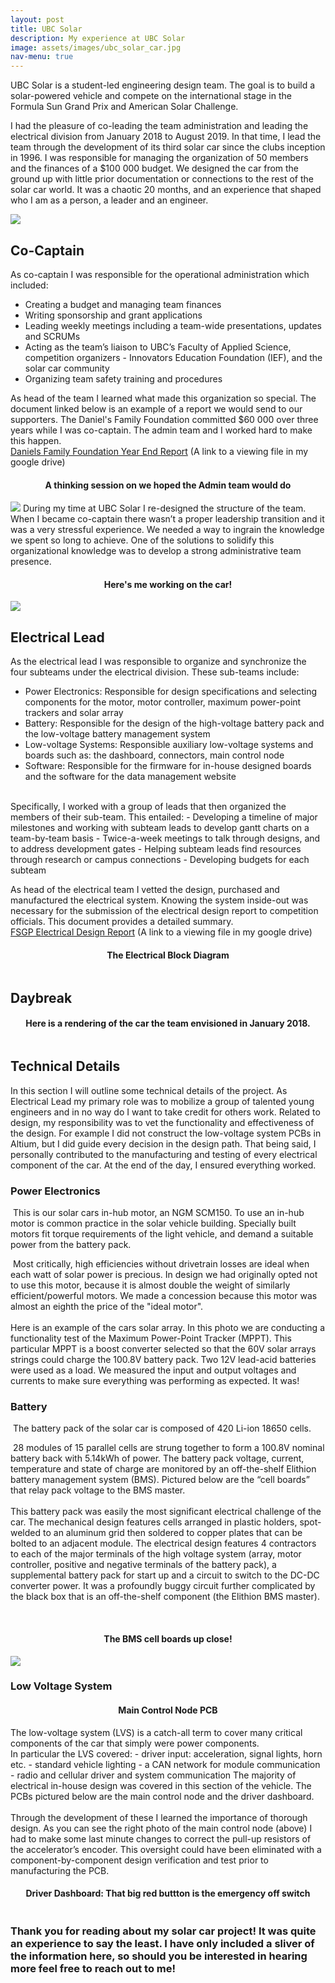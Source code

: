 ```yaml
---
layout: post
title: UBC Solar
description: My experience at UBC Solar
image: assets/images/ubc_solar_car.jpg
nav-menu: true
---
```


UBC Solar is a student-led engineering design team. The goal is to build a solar-powered vehicle and compete on the international stage in the Formula Sun Grand Prix and American Solar Challenge.

I had the pleasure of co-leading the team administration and leading the electrical division from January 2018 to August 2019. In that time, I lead the team through the development of its third solar car since the clubs inception in 1996. I was responsible for managing the organization of 50 members and the finances of a $100 000 budget. We designed the car from the ground up with little prior documentation or connections to the rest of the solar car world. It was a chaotic 20 months, and an experience that shaped who I am as a person, a leader and an engineer. 

<img src="assets\images\the_team.jpg">

## Co-Captain
As co-captain I was responsible for the operational administration which included:
- Creating a budget and managing team finances 
- Writing sponsorship and grant applications
- Leading weekly meetings including a team-wide presentations, updates and SCRUMs
- Acting as the team’s liaison to UBC’s Faculty of Applied Science, competition organizers - Innovators Education Foundation (IEF), and the solar car community
- Organizing team safety training and procedures 

 
As head of the team I learned what made this organization so special. The document linked below is an example of a report we would send to our supporters. The Daniel's Family Foundation committed $60 000 over three years while I was co-captain. The admin team and I worked hard to make this happen.
<br/>
[Daniels Family Foundation Year End Report](https://drive.google.com/open?id=1b5JVWUEGK7YGHlsSY8RqUhjPsevMjyPm)
(A link to a viewing file in my google drive)

<center> <h4>  A thinking session on we hoped the Admin team would do </h4> </center>
<img src="assets\images\Importance of Admin.jpg">
During my time at UBC Solar I re-designed the structure of the team. When I became co-captain there wasn’t a proper leadership transition and it was a very stressful experience. We needed a way to ingrain the knowledge we spent so long to achieve. One of the solutions to solidify this organizational knowledge was to develop a strong administrative team presence. 

<center> <h4>  Here's me working on the car!</h4> </center>
<img src="assets\images\working_on_the_car.jpg">

## Electrical Lead
As the electrical lead I was responsible to organize and synchronize the four subteams under the electrical division. These sub-teams include:
- Power Electronics: Responsible for design specifications and selecting components for the motor, motor controller, maximum power-point trackers and solar array
- Battery: Responsible for the design of the high-voltage battery pack and the low-voltage battery management system
- Low-voltage Systems: Responsible auxiliary low-voltage systems and boards such as: the dashboard, connectors, main control node
- Software: Responsible for the firmware for in-house designed boards and the software for the data management website
<br/>
Specifically, I worked with a group of leads that then organized the members of their sub-team. This entailed:
- Developing a timeline of major milestones and working with subteam leads to develop gantt charts on a team-by-team basis
- Twice-a-week meetings to talk through designs, and to address development gates
- Helping subteam leads find resources through research or campus connections
- Developing budgets for each subteam

 
As head of the electrical team I vetted the design, purchased and manufactured the electrical system. Knowing the system inside-out was necessary for the submission of the electrical design report to competition officials. This document provides a detailed summary.  <br/>
[FSGP Electrical Design Report](https://drive.google.com/file/d/1JXfAFOqf5ivnvS3uNIGVRVvpx85yX1YJ/view?usp=sharing)
(A link to a viewing file in my google drive)

<center> <h4> The Electrical Block Diagram </h4> </center> 
<span class="image fit"><img src="assets\images\electrical_diagram.jpg" alt="" /></span>

## Daybreak

<center> <h4>  Here is a rendering of the car the team envisioned in January 2018. </h4> </center>

<span class="image fit"><img src="assets\images\rendering.jpg" alt="" /></span> 

## Technical Details

In this section I will outline some technical details of the project. As Electrical Lead my primary role was to mobilize a group of talented young engineers and in no way do I want to take credit for others work. Related to design, my responsibility was to vet the functionality and effectiveness of the design. For example I did not construct the low-voltage system PCBs in Altium, but I did guide every decision in the design path. That being said, I personally contributed to the manufacturing and testing of every electrical component of the car. At the end of the day, I ensured everything worked.

### Power Electronics

<p><span class="image left"><img src="assets\images\NGM_on_it's_face.jpg" alt="" /></span> This is our solar cars in-hub motor, an NGM SCM150. To use an in-hub motor is common practice in the solar vehicle building. Specially built motors fit torque requirements of the light vehicle, and demand a suitable power from the battery pack.  </p>

<p><span class="image right"><img src="assets\images\solar_testing.jpg" alt="" /></span> Most critically, high efficiencies without drivetrain losses are ideal when each watt of solar power is precious. In design we had originally opted not to use this motor, because it is almost double the weight of similarly efficient/powerful motors. We made a concession because this motor was almost an eighth the price of the "ideal motor". <br/><br/> Here is an example of the cars solar array. In this photo we are conducting a functionality test of the Maximum Power-Point Tracker (MPPT). This particular MPPT is a boost converter selected so that the 60V solar arrays strings could charge the 100.8V battery pack. Two 12V lead-acid batteries were used as a load. We measured the input and output voltages and currents to make sure everything was performing as expected. It was! </p>

### Battery 

<p><span class="image left"><img src="assets\images\battery_pack.jpg" alt="" /></span> The battery pack of the solar car is composed of 420 Li-ion 18650 cells. </p>
 
<p><span class="image right"><img src="assets\images\working_on_battery.jpg" alt="" /></span> 28 modules of 15 parallel cells are strung together to form a 100.8V nominal battery back with 5.14kWh of power. The battery pack voltage, current, temperature and state of charge are monitored by an off-the-shelf Elithion battery management system (BMS). Pictured below are the “cell boards” that relay pack voltage to the BMS master. <br/> <br/> This battery pack was easily the most significant electrical challenge of the car. The mechanical design features cells arranged in plastic holders, spot-welded to an aluminum grid then soldered to copper plates that can be bolted to an adjacent module. The electrical design features 4 contractors to each of the major terminals of the high voltage system (array, motor controller, positive and negative terminals of the battery pack), a supplemental battery pack for start up and a circuit to switch to the DC-DC converter power. It was a profoundly buggy circuit further complicated by the black box that is an off-the-shelf component (the Elithion BMS master).</p>
<br/>
<center> <h4>  The BMS cell boards up close! </h4> </center>

<img src="assets\images\battery_up_close.jpg">

### Low Voltage System

<center> <h4>  Main Control Node PCB </h4> </center>

<div class="box alt">
	<div class="row 50% uniform">
		<div class="6u"><span class="image fit"><img src="assets\images\main_control_node_bare.jpg" alt="" /></span></div>
		<div class="6u"><span class="image fit"><img src="assets\images\main_control_node.jpg" alt="" /></span></div></div>
</div>
The low-voltage system (LVS) is a catch-all term to cover many critical components of the car that simply were power components. <br/> In particular the LVS covered:
- driver input: acceleration, signal lights, horn etc.
- standard vehicle lighting
- a CAN network for module communication
- radio and cellular driver and system communication 
The majority of electrical in-house design was covered in this section of the vehicle. The PCBs pictured below are the main control node and the driver dashboard.
<br/>
<br/>
Through the development of these I learned the importance of thorough design. As you can see the right photo of the main control node (above) I had to make some last minute changes to correct the pull-up resistors of the accelerator’s encoder. This oversight could have been eliminated with a component-by-component design verification and test prior to manufacturing the PCB.

<center> <h4>  Driver Dashboard: That big red buttton is the emergency off switch </h4> </center>
<span class="image fit"><img src="assets\images\Dashboard.jpg" alt="" /></span> 

### Thank you for reading about my solar car project! It was quite an experience to say the least. I have only included a sliver of the information here, so should you be interested in hearing more feel free to reach out to me!

<br/><br/><br/>

<!---

<p><span class="image right"><img src="assets\images\motor_controller.jpg" alt="" width="1100" height="663"  /></span> <br/> <br/> . </p>




<img src="assets\images\Don't try to build an MPPT.jpg">
<img src="assets\images\electronics_location.jpg">
<img src="">
<img src="assets\images\solar_testing.jpg">

### Battery 
<img src="assets\images\battery_pack.jpg">
<img src="assets\images\battery_up_close.jpg">
<img src="assets\images\working_on_battery.jpg">


### Low Voltage System

<img src="assets\images\Dashboard.jpg">

<img src="assets\images\main_control_node.jpg">
<img src="assets\images\main_control_node_bare.jpg">

<br/><br/><br/><br/>


## Competition 


<img src="assets\images\work_day.jpg">
<img src="assets\images\UBC Solar with NUSoalr.jpg">
<img src="assets\images\vacuum_seal.jpg">
<img src="assets\images\bottom_aeroshell.jpg">





<img src="assets\images\lighting_schematic.jpg">
<img src="assets\images\low_votlage_system.jpg">
<img src="assets\images\im_in_a_car_frontview.jpg" align="right">
<img src="assets\images\im_in_a_car_sideview.jpg">


--->
